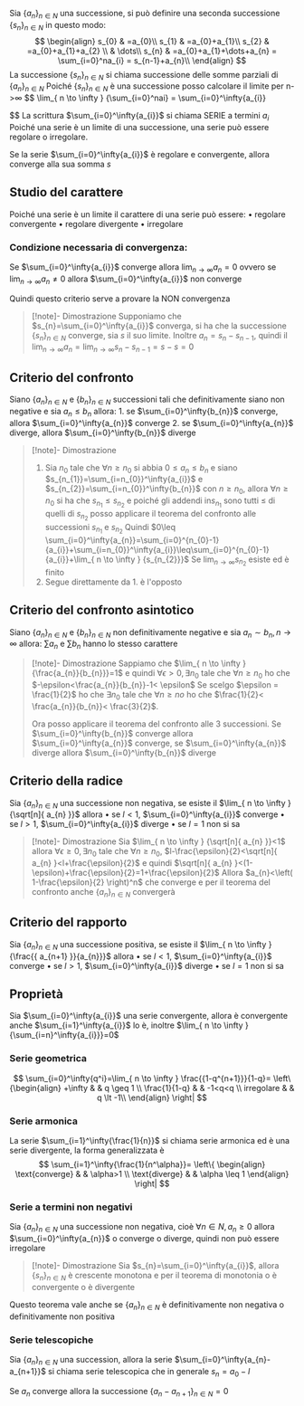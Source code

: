 Sia $\{{a_{n}}\}_{n\in N}$ una successione, si può definire una seconda successione $\{{s_{n}}\}_{n\in N}$ in questo modo:$$
\begin{align}
s_{0} & =a_{0}\\
s_{1} & =a_{0}+a_{1}\\
s_{2} & =a_{0}+a_{1}+a_{2} \\
 & \dots\\
s_{n} & =a_{0}+a_{1}+\dots+a_{n} = \sum_{i=0}^na_{i} = s_{n-1}+a_{n}\\
\end{align}
$$La successione $\{{s_{n}}\}_{n\in N}$ si chiama successione delle somme parziali di $\{{a_{n}}\}_{n\in N}$
Poiché $\{{s_{n}}\}_{n\in N}$ è una successione posso calcolare il limite per n->$\infty$
$$
\lim_{ n \to \infty } {\sum_{i=0}^nai} = \sum_{i=0}^\infty{a_{i}}

$$
La scrittura $\sum_{i=0}^\infty{a_{i}}$ si chiama SERIE a termini $a_{i}$
Poiché una serie è un limite di una successione, una serie può essere regolare o irregolare.

Se la serie $\sum_{i=0}^\infty{a_{i}}$ è regolare e convergente, allora converge alla sua somma $s$

## Studio del carattere

Poiché una serie è un limite il carattere di una serie può essere:
	• regolare convergente
	• regolare divergente
	• irregolare

### Condizione necessaria di convergenza:

Se $\sum_{i=0}^\infty{a_{i}}$ converge allora $\lim_{ n \to \infty } {a_{n}}=0$ 
ovvero se $\lim_{ n \to \infty } {a_{n}}\neq 0$ allora $\sum_{i=0}^\infty{a_{i}}$ non converge

Quindi questo criterio serve a provare la NON convergenza

>[!note]- Dimostrazione
>Supponiamo che $s_{n}=\sum_{i=0}^\infty{a_{i}}$ converga, si ha che la successione $\{{s_{n}}\}_{n\in N}$ converge, sia $s$ il suo limite.
>Inoltre $a_n=s_{n}-s_{n-1}$, quindi il $\lim_{ n \to \infty } {a_{n}}=\lim_{ n \to \infty } {s_{n}-s_{n-1}}=s-s=0$

## Criterio del confronto

Siano $\{{a_{n}}\}_{n\in N}$ e $\{{b_{n}}\}_{n\in N}$ successioni tali che definitivamente siano non negative e sia $a_{n}\leq b_{n}$ allora:
	1. se $\sum_{i=0}^\infty{b_{n}}$ converge, allora $\sum_{i=0}^\infty{a_{n}}$ converge
	2. se $\sum_{i=0}^\infty{a_{n}}$ diverge, allora $\sum_{i=0}^\infty{b_{n}}$ diverge

>[!note]- Dimostrazione
>1. Sia $n_{0}$ tale che $\forall {n} \geq {n_{0}}$ si abbia $0\leq a_{n}\leq b_{n}$
>	e siano $s_{n_{1}}=\sum_{i=n_{0}}^\infty{a_{i}}$ e $s_{n_{2}}=\sum_{i=n_{0}}^\infty{b_{n}}$ con $n\geq n_{0}$,
>	allora $\forall {n} \geq {n_{0}}$ si ha che $s_{n_{1}}\leq s_{n_{2}}$ e poiché gli addendi in$s_{n_{1}}$ sono tutti $\leq$ di quelli di $s_{n_{2}}$ posso applicare il teorema del confronto alle successioni $s_{n_{1}}$ e $s_{n_{2}}$
>	Quindi $0\leq \sum_{i=0}^\infty{a_{n}}=\sum_{i=0}^{n_{0}-1}{a_{i}}+\sum_{i=n_{0}}^\infty{a_{i}}\leq\sum_{i=0}^{n_{0}-1}{a_{i}}+\lim_{ n \to \infty } {s_{n_{2}}}$
>	Se $\lim_{ n \to \infty } {s_{n_{2}}}$ esiste ed è finito
>2. Segue direttamente da 1. è l'opposto

## Criterio del confronto asintotico

Siano $\{{a_{n}}\}_{n\in N}$ e $\{{b_{n}}\}_{n\in N}$ non definitivamente negative e sia $a_{n}\sim b_{n},n\to \infty$ allora: $\sum a_{n}$ e $\sum b_{n}$ hanno lo stesso carattere

>[!note]- Dimostrazione
>Sappiamo che $\lim_{ n \to \infty } {\frac{a_{n}}{b_{n}}}=1$ e quindi $\forall {\epsilon} > {0}, \exists {n_{0}}$ tale che $\forall {n} \geq {n_{0}}$ ho che $-\epsilon<\frac{a_{n}}{b_{n}}-1< \epsilon$
>Se scelgo $\epsilon = \frac{1}{2}$ ho che $\exists {n_{0}}$ tale che $\forall {n} \geq {no}$ ho che $\frac{1}{2}< \frac{a_{n}}{b_{n}}< \frac{3}{2}$.
>
>Ora posso applicare il teorema del confronto alle 3 successioni.
>Se $\sum_{i=0}^\infty{b_{n}}$ converge allora $\sum_{i=0}^\infty{a_{n}}$ converge, se $\sum_{i=0}^\infty{a_{n}}$ diverge allora $\sum_{i=0}^\infty{b_{n}}$ diverge

## Criterio della radice

Sia $\{{a_{n}}\}_{n\in N}$ una successione non negativa, se esiste il $\lim_{ n \to \infty } {\sqrt[n]{ a_{n} }}$ allora 
	• se $l<1$, $\sum_{i=0}^\infty{a_{i}}$ converge
	• se $l>1$, $\sum_{i=0}^\infty{a_{i}}$ diverge
	• se $l=1$ non si sa

>[!note]- Dimostrazione
> Sia $\lim_{ n \to \infty } {\sqrt[n]{ a_{n} }}<1$ allora $\forall {\epsilon} \geq {0}, \exists {n_{0}} \text{ tale che } \forall {n} \geq {n_{0}}$, $l-\frac{\epsilon}{2}<\sqrt[n]{ a_{n} }<l+\frac{\epsilon}{2}$ e quindi $\sqrt[n]{ a_{n} }<(1-\epsilon)+\frac{\epsilon}{2}=1+\frac{\epsilon}{2}$ 
> Allora $a_{n}<\left( 1-\frac{\epsilon}{2} \right)^n$ che converge e per il teorema del confronto anche $\{{a_{n}}\}_{n\in N}$ convergerà

## Criterio del rapporto

Sia $\{{a_{n}}\}_{n\in N}$ una successione positiva, se esiste il $\lim_{ n \to \infty } {\frac{{ a_{n+1} }}{a_{n}}}$ allora 
	• se $l<1$, $\sum_{i=0}^\infty{a_{i}}$ converge
	• se $l>1$, $\sum_{i=0}^\infty{a_{i}}$ diverge
	• se $l=1$ non si sa

## Proprietà

Sia $\sum_{i=0}^\infty{a_{i}}$ una serie convergente, allora è convergente anche $\sum_{i=1}^\infty{a_{i}}$ lo è,
inoltre $\lim_{ n \to \infty } {\sum_{i=n}^\infty{a_{i}}}=0$

### Serie geometrica

$$
\sum_{i=0}^\infty{q^i}=\lim_{ n \to \infty } \frac{{1-q^{n+1}}}{1-q}=
\left\{\begin{align}
+\infty & &   q \geq 1 \\
\frac{1}{1-q} & &  -1<q<q \\
irregolare &  & q \lt -1\\
\end{align}
\right|
$$

### Serie armonica

La serie $\sum_{i=1}^\infty{\frac{1}{n}}$ si chiama serie armonica ed è una serie divergente, la forma generalizzata è $$
\sum_{i=1}^\infty{\frac{1}{n^\alpha}}=
\left\{
\begin{align}
\text{converge} & &  \alpha>1 \\
\text{diverge} &  & \alpha \leq 1
\end{align}
\right|
$$

### Serie a termini non negativi

Sia $\{{a_{n}}\}_{n\in N}$ una successione non negativa, cioè $\forall n \in N, a_{n}\geq 0$ allora $\sum_{i=0}^\infty{a_{n}}$ o converge o diverge, quindi non può essere irregolare

>[!note]- Dimostrazione
>Sia $s_{n}=\sum_{i=0}^\infty{a_{i}}$, allora $\{{s_{n}}\}_{n\in N}$ è crescente monotona e per il teorema di monotonia o è convergente o è divergente

Questo teorema vale anche se $\{{a_{n}}\}_{n\in N}$ è definitivamente non negativa o definitivamente non positiva

### Serie telescopiche

Sia $\{{a_{n}}\}_{n\in N}$ una succession, allora la serie $\sum_{i=0}^\infty{a_{n}-a_{n+1}}$ si chiama serie telescopica che in generale $s_{n}=a_{0}-l$

Se $a_{n}$ converge allora la successione $\{{a_{n}-a_{n+1}}\}_{n\in N}=0$
